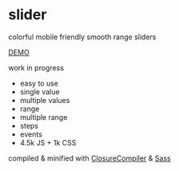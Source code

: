 # slider

colorful mobile friendly smooth range sliders

[DEMO](https://nicopowa.github.io/slider)

work in progress

- easy to use
- single value
- multiple values
- range
- multiple range
- steps
- events
- 4.5k JS + 1k CSS

compiled & minified with [ClosureCompiler](https://developers.google.com/closure/compiler) & [Sass](https://sass-lang.com/)